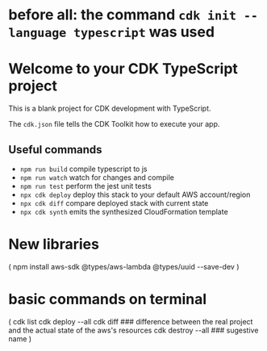 # before all: the command `cdk init --language typescript` was used

# Welcome to your CDK TypeScript project

This is a blank project for CDK development with TypeScript.

The `cdk.json` file tells the CDK Toolkit how to execute your app.

## Useful commands

* `npm run build`   compile typescript to js
* `npm run watch`   watch for changes and compile
* `npm run test`    perform the jest unit tests
* `npx cdk deploy`  deploy this stack to your default AWS account/region
* `npx cdk diff`    compare deployed stack with current state
* `npx cdk synth`   emits the synthesized CloudFormation template

# New libraries
(
    npm install aws-sdk @types/aws-lambda @types/uuid --save-dev
)

# basic commands on terminal
(
    cdk list
    cdk deploy --all
    cdk diff ### difference between the real project and the actual state of the aws's resources
    cdk destroy --all ### sugestive name
)


